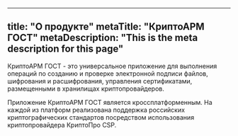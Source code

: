 <!--- Here's my comment --->
---
title: "О продукте"
metaTitle: "КриптоАРМ ГОСТ"
metaDescription: "This is the meta description for this page"
---

КриптоАРМ ГОСТ - это универсальное приложение для выполнения операций по созданию и проверке электронной подписи файлов, шифрования и расшифрования, управления сертификатами, размещенными в хранилищах криптопровайдеров.

Приложение КриптоАРМ ГОСТ является кроссплатформенным. На каждой из платформ реализована поддержка российских криптографических стандартов посредством использования криптопровайдера КриптоПро CSP.
